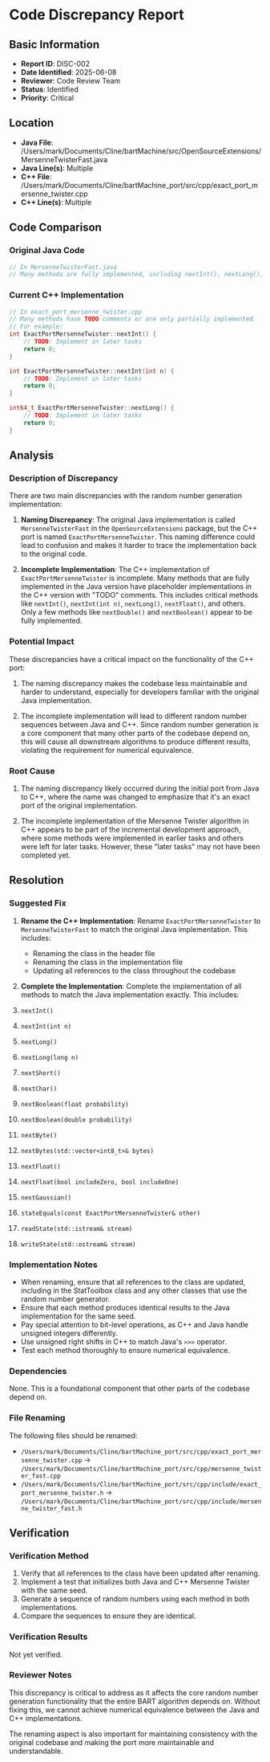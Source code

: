 # Code Discrepancy Report

## Basic Information
- **Report ID**: DISC-002
- **Date Identified**: 2025-06-08
- **Reviewer**: Code Review Team
- **Status**: Identified
- **Priority**: Critical

## Location
- **Java File**: /Users/mark/Documents/Cline/bartMachine/src/OpenSourceExtensions/MersenneTwisterFast.java
- **Java Line(s)**: Multiple
- **C++ File**: /Users/mark/Documents/Cline/bartMachine_port/src/cpp/exact_port_mersenne_twister.cpp
- **C++ Line(s)**: Multiple

## Code Comparison
### Original Java Code
```java
// In MersenneTwisterFast.java
// Many methods are fully implemented, including nextInt(), nextLong(), nextDouble(), etc.
```

### Current C++ Implementation
```cpp
// In exact_port_mersenne_twister.cpp
// Many methods have TODO comments or are only partially implemented
// For example:
int ExactPortMersenneTwister::nextInt() {
    // TODO: Implement in later tasks
    return 0;
}

int ExactPortMersenneTwister::nextInt(int n) {
    // TODO: Implement in later tasks
    return 0;
}

int64_t ExactPortMersenneTwister::nextLong() {
    // TODO: Implement in later tasks
    return 0;
}
```

## Analysis
### Description of Discrepancy
There are two main discrepancies with the random number generation implementation:

1. **Naming Discrepancy**: The original Java implementation is called `MersenneTwisterFast` in the `OpenSourceExtensions` package, but the C++ port is named `ExactPortMersenneTwister`. This naming difference could lead to confusion and makes it harder to trace the implementation back to the original code.

2. **Incomplete Implementation**: The C++ implementation of `ExactPortMersenneTwister` is incomplete. Many methods that are fully implemented in the Java version have placeholder implementations in the C++ version with "TODO" comments. This includes critical methods like `nextInt()`, `nextInt(int n)`, `nextLong()`, `nextFloat()`, and others. Only a few methods like `nextDouble()` and `nextBoolean()` appear to be fully implemented.

### Potential Impact
These discrepancies have a critical impact on the functionality of the C++ port:

1. The naming discrepancy makes the codebase less maintainable and harder to understand, especially for developers familiar with the original Java implementation.

2. The incomplete implementation will lead to different random number sequences between Java and C++. Since random number generation is a core component that many other parts of the codebase depend on, this will cause all downstream algorithms to produce different results, violating the requirement for numerical equivalence.

### Root Cause
1. The naming discrepancy likely occurred during the initial port from Java to C++, where the name was changed to emphasize that it's an exact port of the original implementation.

2. The incomplete implementation of the Mersenne Twister algorithm in C++ appears to be part of the incremental development approach, where some methods were implemented in earlier tasks and others were left for later tasks. However, these "later tasks" may not have been completed yet.

## Resolution
### Suggested Fix
1. **Rename the C++ Implementation**: Rename `ExactPortMersenneTwister` to `MersenneTwisterFast` to match the original Java implementation. This includes:
   - Renaming the class in the header file
   - Renaming the class in the implementation file
   - Updating all references to the class throughout the codebase

2. **Complete the Implementation**: Complete the implementation of all methods to match the Java implementation exactly. This includes:

1. `nextInt()`
2. `nextInt(int n)`
3. `nextLong()`
4. `nextLong(long n)`
5. `nextShort()`
6. `nextChar()`
7. `nextBoolean(float probability)`
8. `nextBoolean(double probability)`
9. `nextByte()`
10. `nextBytes(std::vector<int8_t>& bytes)`
11. `nextFloat()`
12. `nextFloat(bool includeZero, bool includeOne)`
13. `nextGaussian()`
14. `stateEquals(const ExactPortMersenneTwister& other)`
15. `readState(std::istream& stream)`
16. `writeState(std::ostream& stream)`

### Implementation Notes
- When renaming, ensure that all references to the class are updated, including in the StatToolbox class and any other classes that use the random number generator.
- Ensure that each method produces identical results to the Java implementation for the same seed.
- Pay special attention to bit-level operations, as C++ and Java handle unsigned integers differently.
- Use unsigned right shifts in C++ to match Java's `>>>` operator.
- Test each method thoroughly to ensure numerical equivalence.

### Dependencies
None. This is a foundational component that other parts of the codebase depend on.

### File Renaming
The following files should be renamed:
- `/Users/mark/Documents/Cline/bartMachine_port/src/cpp/exact_port_mersenne_twister.cpp` → `/Users/mark/Documents/Cline/bartMachine_port/src/cpp/mersenne_twister_fast.cpp`
- `/Users/mark/Documents/Cline/bartMachine_port/src/cpp/include/exact_port_mersenne_twister.h` → `/Users/mark/Documents/Cline/bartMachine_port/src/cpp/include/mersenne_twister_fast.h`

## Verification
### Verification Method
1. Verify that all references to the class have been updated after renaming.
2. Implement a test that initializes both Java and C++ Mersenne Twister with the same seed.
3. Generate a sequence of random numbers using each method in both implementations.
4. Compare the sequences to ensure they are identical.

### Verification Results
Not yet verified.

### Reviewer Notes
This discrepancy is critical to address as it affects the core random number generation functionality that the entire BART algorithm depends on. Without fixing this, we cannot achieve numerical equivalence between the Java and C++ implementations.

The renaming aspect is also important for maintaining consistency with the original codebase and making the port more maintainable and understandable.
